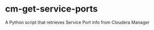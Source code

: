 cm-get-service-ports
==================

A Python script that retrieves Service Port info from Cloudera Manager
